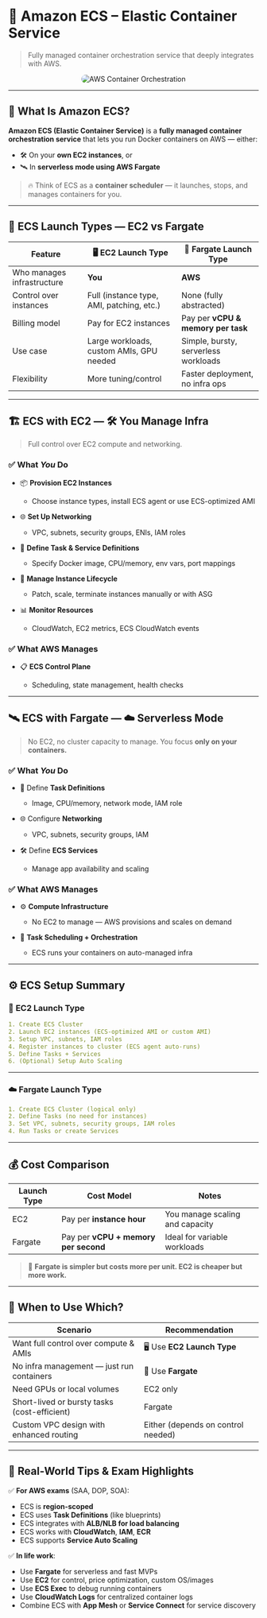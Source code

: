 # 🐬 **Amazon ECS – Elastic Container Service**

> Fully managed container orchestration service that deeply integrates with AWS.

<div align="center">
  <img src="images/aws-orchestration-tools.png" alt="AWS Container Orchestration" style="border-radius: 12px; max-width: 90%;">
</div>

---

## 🧠 What Is Amazon ECS?

**Amazon ECS (Elastic Container Service)** is a **fully managed container orchestration service** that lets you run Docker containers on AWS — either:

- 🛠️ On your **own EC2 instances**, or
- 🛰️ In **serverless mode using AWS Fargate**

> 🔥 Think of ECS as a **container scheduler** — it launches, stops, and manages containers for you.

---

## 🧩 ECS Launch Types — EC2 vs Fargate

| Feature                    | 🖥️ EC2 Launch Type                        | 🚀 Fargate Launch Type               |
| -------------------------- | ----------------------------------------- | ------------------------------------ |
| Who manages infrastructure | **You**                                   | **AWS**                              |
| Control over instances     | Full (instance type, AMI, patching, etc.) | None (fully abstracted)              |
| Billing model              | Pay for EC2 instances                     | Pay per **vCPU & memory per task**   |
| Use case                   | Large workloads, custom AMIs, GPU needed  | Simple, bursty, serverless workloads |
| Flexibility                | More tuning/control                       | Faster deployment, no infra ops      |

---

## 🏗️ ECS with EC2 — 🛠️ You Manage Infra

> Full control over EC2 compute and networking.

### ✅ What _You_ Do

- 📦 **Provision EC2 Instances**

  - Choose instance types, install ECS agent or use ECS-optimized AMI

- 🌐 **Set Up Networking**

  - VPC, subnets, security groups, ENIs, IAM roles

- 📄 **Define Task & Service Definitions**

  - Specify Docker image, CPU/memory, env vars, port mappings

- 🔁 **Manage Instance Lifecycle**

  - Patch, scale, terminate instances manually or with ASG

- 📊 **Monitor Resources**

  - CloudWatch, EC2 metrics, ECS CloudWatch events

### ✅ What AWS Manages

- 📋 **ECS Control Plane**

  - Scheduling, state management, health checks

---

## 🛰️ ECS with Fargate — ☁️ Serverless Mode

> No EC2, no cluster capacity to manage. You focus **only on your containers.**

### ✅ What _You_ Do

- 🧠 Define **Task Definitions**

  - Image, CPU/memory, network mode, IAM role

- 🌐 Configure **Networking**

  - VPC, subnets, security groups, IAM

- 🛠️ Define **ECS Services**

  - Manage app availability and scaling

### ✅ What AWS Manages

- ⚙️ **Compute Infrastructure**

  - No EC2 to manage — AWS provisions and scales on demand

- 🎯 **Task Scheduling + Orchestration**

  - ECS runs your containers on auto-managed infra

---

## ⚙️ ECS Setup Summary

### 🔧 **EC2 Launch Type**

```yaml
1. Create ECS Cluster
2. Launch EC2 instances (ECS-optimized AMI or custom AMI)
3. Setup VPC, subnets, IAM roles
4. Register instances to cluster (ECS agent auto-runs)
5. Define Tasks + Services
6. (Optional) Setup Auto Scaling
```

---

### ☁️ **Fargate Launch Type**

```yaml
1. Create ECS Cluster (logical only)
2. Define Tasks (no need for instances)
3. Set VPC, subnets, security groups, IAM roles
4. Run Tasks or create Services
```

---

## 💰 Cost Comparison

| Launch Type | Cost Model                           | Notes                           |
| ----------- | ------------------------------------ | ------------------------------- |
| EC2         | Pay per **instance hour**            | You manage scaling and capacity |
| Fargate     | Pay per **vCPU + memory per second** | Ideal for variable workloads    |

> 🧠 **Fargate is simpler but costs more per unit. EC2 is cheaper but more work.**

---

## 🎯 When to Use Which?

| Scenario                                     | Recommendation                     |
| -------------------------------------------- | ---------------------------------- |
| Want full control over compute & AMIs        | 🖥️ Use **EC2 Launch Type**         |
| No infra management — just run containers    | 🚀 Use **Fargate**                 |
| Need GPUs or local volumes                   | EC2 only                           |
| Short-lived or bursty tasks (cost-efficient) | Fargate                            |
| Custom VPC design with enhanced routing      | Either (depends on control needed) |

---

## 📝 Real-World Tips & Exam Highlights

✅ **For AWS exams** (SAA, DOP, SOA):

- ECS is **region-scoped**
- ECS uses **Task Definitions** (like blueprints)
- ECS integrates with **ALB/NLB for load balancing**
- ECS works with **CloudWatch**, **IAM**, **ECR**
- ECS supports **Service Auto Scaling**

✅ **In life work**:

- Use **Fargate** for serverless and fast MVPs
- Use **EC2** for control, price optimization, custom OS/images
- Use **ECS Exec** to debug running containers
- Use **CloudWatch Logs** for centralized container logs
- Combine ECS with **App Mesh** or **Service Connect** for service discovery
